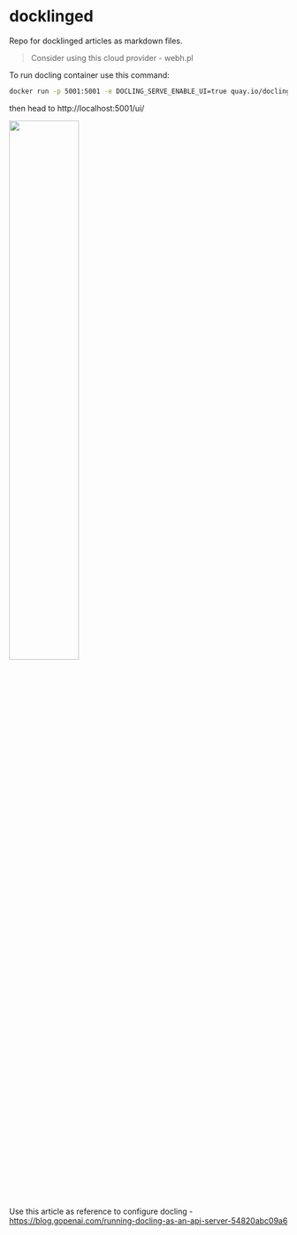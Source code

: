 # docklinged
Repo for docklinged articles as markdown files.

> Consider using this cloud provider - webh.pl

To run docling container use this command:
```bash
docker run -p 5001:5001 -e DOCLING_SERVE_ENABLE_UI=true quay.io/docling-project/docling-serve
```

then head to http://localhost:5001/ui/

<div><img src="https://i.imgur.com/9rKZG5P.png" width="50%"></div>

Use this article as reference to configure docling - https://blog.gopenai.com/running-docling-as-an-api-server-54820abc09a6